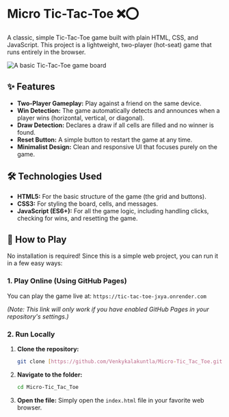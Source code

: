 # Micro Tic-Tac-Toe ❌⭕

A classic, simple Tic-Tac-Toe game built with plain HTML, CSS, and JavaScript. This project is a lightweight, two-player (hot-seat) game that runs entirely in the browser.

![A basic Tic-Tac-Toe game board](https://i.imgur.com/g0P1iGk.png)

## ✨ Features

* **Two-Player Gameplay:** Play against a friend on the same device.
* **Win Detection:** The game automatically detects and announces when a player wins (horizontal, vertical, or diagonal).
* **Draw Detection:** Declares a draw if all cells are filled and no winner is found.
* **Reset Button:** A simple button to restart the game at any time.
* **Minimalist Design:** Clean and responsive UI that focuses purely on the game.

## 🛠️ Technologies Used

* **HTML5:** For the basic structure of the game (the grid and buttons).
* **CSS3:** For styling the board, cells, and messages.
* **JavaScript (ES6+):** For all the game logic, including handling clicks, checking for wins, and resetting the game.

## 🚀 How to Play

No installation is required! Since this is a simple web project, you can run it in a few easy ways:

### 1. Play Online (Using GitHub Pages)

You can play the game live at: `https://tic-tac-toe-jxya.onrender.com`

*(Note: This link will only work if you have enabled GitHub Pages in your repository's settings.)*

### 2. Run Locally

1.  **Clone the repository:**
    ```bash
    git clone [https://github.com/Venkykalakuntla/Micro-Tic_Tac_Toe.git](https://github.com/Venkykalakuntla/Micro-Tic_Tac_Toe.git)
    ```
2.  **Navigate to the folder:**
    ```bash
    cd Micro-Tic_Tac_Toe
    ```
3.  **Open the file:**
    Simply open the `index.html` file in your favorite web browser.
